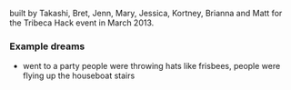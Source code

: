built by Takashi, Bret, Jenn, Mary, Jessica, Kortney, Brianna and Matt
for the Tribeca Hack event in March 2013.

### Example dreams

* went to a party people were throwing hats like frisbees, people were 
flying up the houseboat stairs
